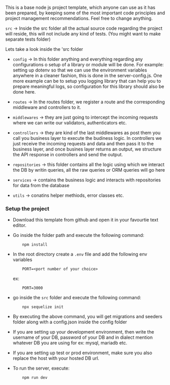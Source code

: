 This is a base node js project template, which anyone can use as it has been prepared, by keeping some of the most important code principles and project management recommendations. Feel free to change anything.

`src` → Inside the src folder all the actual source code regarding the project will reside, this will not include any kind of tests. (You might want to make separate tests folder)

Lets take a look inside the 'src folder

 - `config` → In this folder anything and everything regarding any configurations o setup of a library or module will be done. For example: setting up dotenv so that we can use the environment variables anywhere in a cleaner fashion, this is done in the server-config.js. One more example can be to setup you logging library that can help you to prepare meaningful logs, so configuration for this library should also be done here.

 - `routes` → In the routes folder, we register a route and the corresponding middleware and controllers to it.

 - `middlewares` → they are just going to intercept the incoming requests where we can write our validators, authenticators etc.

 - `controllers` → they are kind of the last middlewares as post them you call you business layer to execute the budiness logic. In controllers we just receive the incoming requests and data and then pass it to the business layer, and once busines layer returns an output, we structure the API response in controllers and send the output. 

 - `repositories` → this folder contains all the logic using which we interact the DB by writin queries, all the raw queries or ORM queries will go here

 - `services` → contains the business logic and interacts with repositories for data from the database

 - `utils` → conatins helper methiods, error classes etc.

### Setup the project

 - Download this template from github and open it in your favourtie text editor.
 - Go inside the folder path and execute the following command:
    ```
        npm install
    ```
 - In the root directory create a `.env` file and add the following env variables
    ```
        PORT=<port number of your choice>
    ```
    ex:
    ```
        PORT=3000
    ```

 - go inside the `src` folder and execute the following command:
    ```
        npx sequelize init
    ```

 - By executing the above command, you will get migrations and seeders folder along with a config.json inside the config folder
 - If you are setting up your development environment, then write the username of your DB, password of your DB and in dialect mention whatever DB you are using for ex: mysql, mariadb etc.
 - If you are setting up test or prod environment, make sure you also replace the host with your hosted DB url.

 - To run the server, execute:
    ```
        npm run dev
    ```